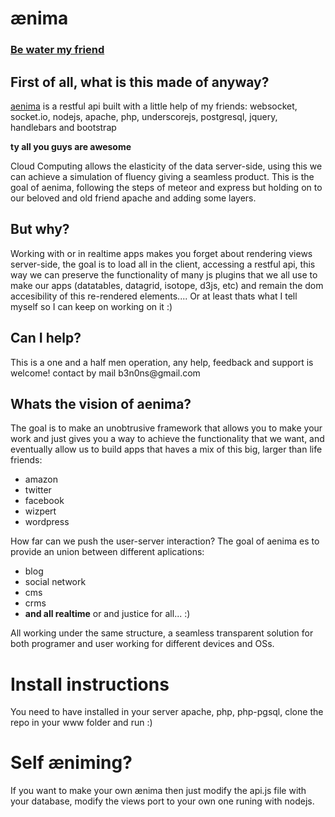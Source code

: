 ænima
======


<h3><a href="http://www.youtube.com/watch?v=J4fdPrjKDME">Be water my friend</a><h3>

<h2>First of all, what is this made of anyway?</h2>

<a href="http://cisbit.com/api/">aenima</a> is a restful api built with a little help of my friends: websocket, 
socket.io, nodejs, apache, php, underscorejs, postgresql, jquery, handlebars and bootstrap 

<b>ty all you guys are awesome</b>

Cloud Computing allows the elasticity of the data server-side, using this we can achieve a simulation of 
fluency giving a seamless product. This is the goal of aenima, following the steps of meteor and express
but holding on to our beloved and old friend apache and adding some layers.

<h2>But why?</h2>

Working with or in realtime apps makes you forget about rendering views server-side, the goal is
to load all in the client, accessing a restful api, this way we can preserve the functionality of many js plugins
that we all use to make our apps (datatables, datagrid, isotope, d3js, etc) and remain the dom accesibility of this
re-rendered elements.... Or at least thats what I tell myself so I can keep on working on it :)

<h2>Can I help?</h2>
This is a one and a half men operation, any help, feedback and support is welcome! contact by mail
b3n0ns@gmail.com

<h2>Whats the vision of aenima?</h2>

The goal is to make an unobtrusive framework that allows you to make your work and just gives you a way to achieve
the functionality that we want, and eventually allow us to build apps that haves a mix of this big, larger than life 
friends:

<ul>
   <li>amazon</li>
   <li>twitter</li>
   <li>facebook</li>
   <li>wizpert</li>
   <li>wordpress</li>
</ul>

How far can we push the  user-server interaction? The goal of aenima es to provide an union between different 
aplications:

<ul>
  <li>blog</li>
  <li>social network</li>
  <li>cms</li>
  <li>crms</li>
  <li><b>and all realtime</b> or and justice for all... :)</li>
</ul>  

All working under the same structure, a seamless transparent solution for both programer and user working 
for different devices and OSs.


<h1>Install instructions</h1>
<p>You need to have installed in your server apache, php, php-pgsql, clone the repo in your www folder and run :)</p>

<h1>Self æniming?</h1>
<p>If you want to make your own ænima then just modify the api.js file with your database, modify the views port to your own one runing with nodejs.</p>

